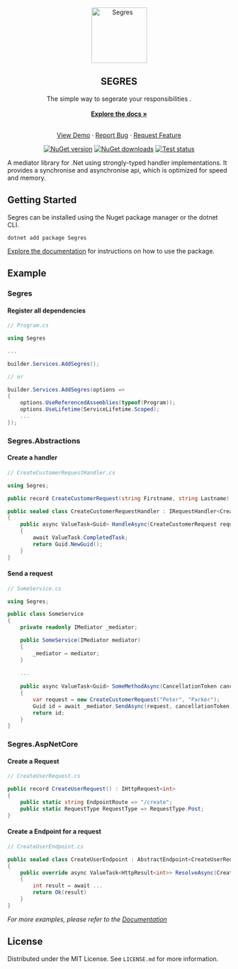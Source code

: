 
<!-- PROJECT LOGO -->
<br />
<br />
<div align="center">
  <a href="https://github.com/jomaxso/Segres/">
    <img src="#" alt="Segres" width="125">
  </a>

<h2 align="center">SEGRES</h2>

  <p align="center">
    The simple way to segerate your responsibilities
.
<br />
<br />
    <a href="#"><strong>Explore the docs »</strong></a>
<br />
<br />
  </p>

  <p align="center">
    <a href="#">View Demo</a>
    ·
    <a href="https://github.com/jomaxso/Segres/issues">Report Bug</a>
    ·
    <a href="https://github.com/jomaxso/Segres/issues">Request Feature</a>
  </p>

[![NuGet version](https://badgen.net/nuget/v/Segres)](https://www.nuget.org/packages/Segres/)
[![NuGet downloads](https://badgen.net/nuget/dt/Segres)](https://www.nuget.org/packages/Segres/)
[![Test status](https://badgen.net/github/checks/jomaxso/Segres/master/test)](https://www.nuget.org/packages/Segres/)




</div>

<!-- ABOUT THE PROJECT -->

A mediator library for .Net using strongly-typed handler implementations. It provides a synchronise and asynchronise api, which is optimized for speed and memory.


<!-- GETTING STARTED -->

## Getting Started

Segres can be installed using the Nuget package manager or the dotnet CLI.

```shell
dotnet add package Segres 
```

<a href="#">Explore the documentation</a> for instructions on how to use the package.



<!-- USAGE EXAMPLES -->

## Example

### Segres
#### Register all dependencies

```csharp
// Program.cs

using Segres

...

builder.Services.AddSegres(); 

// or

builder.Services.AddSegres(options =>
{
    options.UseReferencedAssemblies(typeof(Program));
    options.UseLifetime(ServiceLifetime.Scoped);
    ...
});
```

### Segres.Abstractions
#### Create a handler

```csharp
// CreateCustomerRequestHandler.cs

using Segres;

public record CreateCustomerRequest(string Firstname, string Lastname) : IRequest<Guid>;

public sealed class CreateCustomerRequestHandler : IRequestHandler<CreateCustomerRequest, Guid>
{
    public async ValueTask<Guid> HandleAsync(CreateCustomerRequest request, CancellationToken cancellationToken)
    {
        await ValueTask.CompletedTask;
        return Guid.NewGuid();
    }
} 
```

#### Send a request

```csharp
// SomeService.cs

using Segres;

public class SomeService
{
    private readonly IMediator _mediator;

    public SomeService(IMediator mediator)
    {
        _mediator = mediator;
    }
    
    ...
    
    public async ValueTask<Guid> SomeMethodAsync(CancellationToken cancellationToken)
    {
        var request = new CreateCustomerRequest("Peter", "Parker");
        Guid id = await _mediator.SendAsync(request, cancellationToken);
        return id;
    }
}

```

### Segres.AspNetCore

#### Create a Request

```csharp
// CreateUserRequest.cs

public record CreateUserRequest() : IHttpRequest<int>
{
    public static string EndpointRoute => "/create";
    public static RequestType RequestType => RequestType.Post;
}
```

#### Create a Endpoint for a request

```csharp
// CreateUserEndpoint.cs

public sealed class CreateUserEndpoint : AbstractEndpoint<CreateUserRequest, int>
{
    public override async ValueTask<HttpResult<int>> ResolveAsync(CreateUserRequest request, CancellationToken cancellationToken)
    {
        int result = await ...
        return Ok(result)
    }
}
```
_For more examples, please refer to the [Documentation](#)_


<!-- LICENSE -->

## License

Distributed under the MIT License. See `LICENSE.md` for more information.
